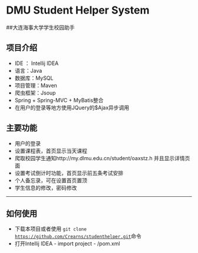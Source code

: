 # DMU Student Helper System

##大连海事大学学生校园助手



## 项目介绍
* IDE ： Intellij IDEA
* 语言：Java
* 数据库：MySQL
* 项目管理：Maven
* 爬虫框架：Jsoup
* Spring + Spring-MVC + MyBatis整合
* 在用户的登录等地方使用JQuery的$Ajax异步调用


## 主要功能
* 用户的登录
* 设置课程表，首页显示当天课程
* 爬取校园学生通知http://my.dlmu.edu.cn/student/oaxstz.h 并且显示详情页面
* 设置考试倒计时功能，首页显示前五条考试安排
* 个人备忘录，可在设置首页置顶
* 学生信息的修改，密码修改

---
## 如何使用
* 下载本项目或者使用 <code>git clone https://github.com/Crearns/studenthelper.git</code>命令
* 打开Intellij IDEA - import project - /pom.xml

 